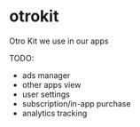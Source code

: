 # otrokit
Otro Kit we use in our apps

TODO:
- ads manager
- other apps view
- user settings
- subscription/in-app purchase
- analytics tracking
